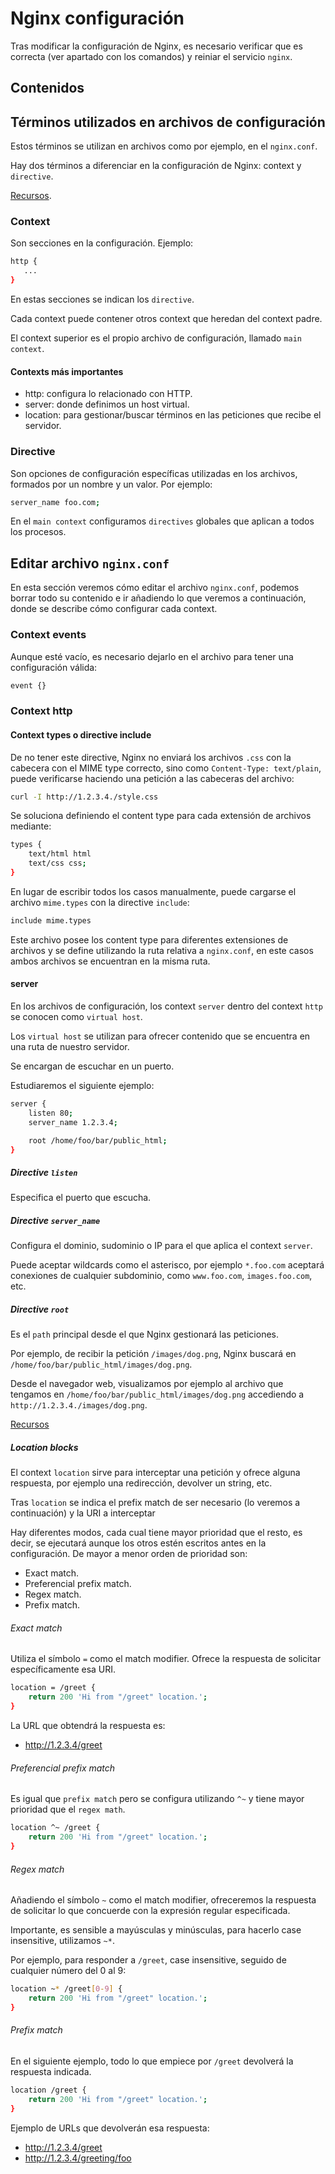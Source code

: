 # Nginx configuración

Tras modificar la configuración de Nginx, es necesario verificar que es correcta (ver apartado con los comandos) y reiniar el servicio `nginx`.

## Contenidos



## Términos utilizados en archivos de configuración

Estos términos se utilizan en archivos como por ejemplo, en el `nginx.conf`.

Hay dos términos a diferenciar en la configuración de Nginx: context y `directive`.

[Recursos](https://bbvanext.udemy.com/course/nginx-fundamentals).

### Context

Son secciones en la configuración. Ejemplo:

```bash
http {
   ...
}
```

En estas secciones se indican los `directive`.

Cada context puede contener otros context que heredan del context padre.

El context superior es el propio archivo de configuración, llamado `main context`.

#### Contexts más importantes

- http: configura lo relacionado con HTTP.
- server: donde definimos un host virtual.
- location: para gestionar/buscar términos en las peticiones que recibe el servidor.

### Directive

Son opciones de configuración específicas utilizadas en los archivos, formados por un nombre y un valor. Por ejemplo:

```bash
server_name foo.com;
```

En el `main context` configuramos `directives` globales que aplican a todos los procesos.

## Editar archivo `nginx.conf`

En esta sección veremos cómo editar el archivo `nginx.conf`, podemos borrar todo su contenido e ir añadiendo lo que veremos a continuación, donde se describe cómo configurar cada context.

### Context events

Aunque esté vacío, es necesario dejarlo en el archivo para tener una configuración válida:

```bash
event {}
```

### Context http

#### Context types o directive include

De no tener este directive, Nginx no enviará los archivos `.css` con la cabecera con el MIME type correcto, sino como `Content-Type: text/plain`, puede verificarse haciendo una petición a las cabeceras del archivo:

```bash
curl -I http://1.2.3.4./style.css
```

Se soluciona definiendo el content type para cada extensión de archivos mediante:

```bash
types {
    text/html html
    text/css css;
}
```

En lugar de escribir todos los casos manualmente, puede cargarse el archivo `mime.types` con la directive `include`:

```bash
include mime.types
```

Este archivo posee los content type para diferentes extensiones de archivos y se define utilizando la ruta relativa a `nginx.conf`, en este casos ambos archivos se encuentran en la misma ruta.


#### server

En los archivos de configuración, los context `server` dentro del context `http` se conocen como `virtual host`.

Los `virtual host` se utilizan para ofrecer contenido que se encuentra en una ruta de nuestro servidor.

Se encargan de escuchar en un puerto.

Estudiaremos el siguiente ejemplo:

```bash
server {
    listen 80;
    server_name 1.2.3.4;

    root /home/foo/bar/public_html;
}
```

##### Directive `listen`

Especifica el puerto que escucha.

##### Directive `server_name`

Configura el dominio, sudominio o IP para el que aplica el context `server`.

Puede aceptar wildcards como el asterisco, por ejemplo `*.foo.com` aceptará conexiones de cualquier subdominio, como `www.foo.com`, `images.foo.com`, etc.

##### Directive `root`

Es el `path` principal desde el que Nginx gestionará las peticiones.

Por ejemplo, de recibir la petición `/images/dog.png`, Nginx buscará en `/home/foo/bar/public_html/images/dog.png`.

Desde el navegador web, visualizamos por ejemplo al archivo que tengamos en `/home/foo/bar/public_html/images/dog.png` accediendo a `http://1.2.3.4./images/dog.png`.

[Recursos](https://www.nginx.com/blog/setting-up-nginx/)

##### Location blocks

El context `location` sirve para interceptar una petición y ofrece alguna respuesta, por ejemplo una redirección, devolver un string, etc.

Tras `location` se indica el prefix match de ser necesario (lo veremos a continuación) y la URI a interceptar

Hay diferentes modos, cada cual tiene mayor prioridad que el resto, es decir, se ejecutará aunque los otros estén escritos antes en la configuración. De mayor a menor orden de prioridad son:

- Exact match.
- Preferencial prefix match.
- Regex match.
- Prefix match.

###### Exact match

Utiliza el símbolo `=` como el match modifier. Ofrece la respuesta de solicitar específicamente esa URI.

```bash
location = /greet {
    return 200 'Hi from "/greet" location.';
}
```

La URL que obtendrá la respuesta es:

- http://1.2.3.4/greet

###### Preferencial prefix match

Es igual que `prefix match` pero se configura utilizando `^~` y tiene mayor prioridad que el `regex math`.

```bash
location ^~ /greet {
    return 200 'Hi from "/greet" location.';
}
```

###### Regex match

Añadiendo el símbolo `~` como el match modifier, ofreceremos la respuesta de solicitar lo que concuerde con la expresión regular especificada.

Importante, es sensible a mayúsculas y minúsculas, para hacerlo case insensitive, utilizamos `~*`.

Por ejemplo, para responder a `/greet`, case insensitive, seguido de cualquier número del 0 al 9:

```bash
location ~* /greet[0-9] {
    return 200 'Hi from "/greet" location.';
}
```

###### Prefix match

En el siguiente ejemplo, todo lo que empiece por `/greet` devolverá la respuesta indicada.

```bash
location /greet {
    return 200 'Hi from "/greet" location.';
}
```

Ejemplo de URLs que devolverán esa respuesta:

- http://1.2.3.4/greet
- http://1.2.3.4/greeting/foo

